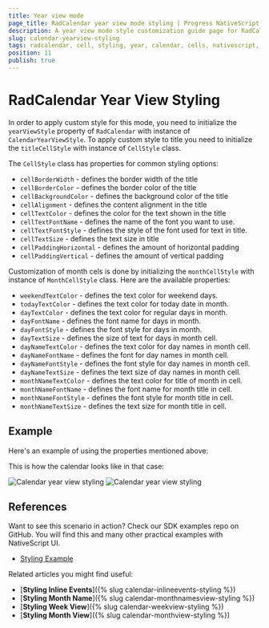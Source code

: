 ```yaml
---
title: Year view mode
page_title: RadCalendar year view mode styling | Progress NativeScript UI Documentation
description: A year view mode style customization guide page for RadCalendar for NativeScript.
slug: calendar-yearview-styling
tags: radcalendar, cell, styling, year, calendar, cells, nativescript, professional, ui
position: 11
publish: true
---
```


# RadCalendar Year View Styling

In order to apply custom style for this mode, you need to initialize the `yearViewStyle` property of `RadCalendar` with instance of `CalendarYearViewStyle`.
To apply custom style to title you need to initialize the `titleCellStyle` with instance of `CellStyle` class.

The `CellStyle` class has properties for common styling options:

* `cellBorderWidth` -  defines the border width of the title
* `cellBorderColor` -  defines the border color of the title
* `cellBackgroundColor` -  defines the background color of the title
* `cellAlignment` -  defines the content alignment in the title
* `cellTextColor` -  defines the color for the text shown in the title
* `cellTextFontName` -  defines the name of the font you want to use.
* `cellTextFontStyle` -  defines the style of the font used for text in title.
* `cellTextSize` -  defines the text size in title
* `cellPaddingHorizontal` -  defines the amount of horizontal padding
* `cellPaddingVertical` -  defines the amount of vertical padding

Customization of month cels is done by initializing the `monthCellStyle` with instance of `MonthCellStyle` class. Here are the available properties:

* `weekendTextColor` - defines the text color for weekend days.
* `todayTextColor` - defines the text color for today date in month.
* `dayTextColor` - defines the text color for regular days in month.
* `dayFontName` - defines the font name for days in month.
* `dayFontStyle` - defines the font style for days in month.
* `dayTextSize` -  defines the size of text for days in month cell.
* `dayNameTextColor` - defines the text color for day names in month cell.
* `dayNameFontName` - defines the font for day names in month cell.
* `dayNameFontStyle` - defines the font style for day names in month cell.
* `dayNameTextSize` -  defines the text size of day names in month cell.
* `monthNameTextColor` -  defines the text color for title of month in cell.
* `monthNameFontName` - defines the font name for month title in cell.
* `monthNameFontStyle` - defines the font style for month title in cell.
* `monthNameTextSize` - defines the text size for month title in cell.


## Example
Here's an example of using the properties mentioned above:

<snippet id='calendar-yearview-styling'/>

This is how the calendar looks like in that case:

![Calendar year view styling](../../../img/ns_ui/calendar_styling_year_ios.png "iOS")      ![Calendar year view styling](../../../img/ns_ui/calendar_styling_year_android.png "Android")

## References
Want to see this scenario in action?
Check our SDK examples repo on GitHub. You will find this and many other practical examples with NativeScript UI.

* [Styling Example](https://github.com/NativeScript/nativescript-ui-samples/tree/master/calendar/app/calendar/cell-styling)

Related articles you might find useful:

* [**Styling Inline Events**]({% slug calendar-inlineevents-styling %})
* [**Styling Month Name**]({% slug calendar-monthnamesview-styling %})
* [**Styling Week View**]({% slug calendar-weekview-styling %})
* [**Styling Month View**]({% slug calendar-monthview-styling %})
